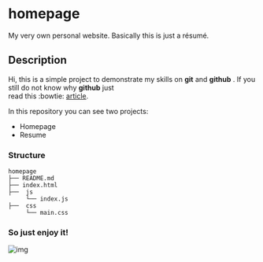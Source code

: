 # homepage
My very own personal website. Basically this is just a résumé.

## Description

Hi, this is a simple project to demonstrate my skills on **git** and **github** . If you still do not know why **github** just   
read this :bowtie: [article](http://kbroman.org/github_tutorial/pages/why.html).

In this repository you can see two projects:
 * Homepage
 * Resume 
 
### Structure

```
homepage
├── README.md
├── index.html
├──  js 
     └── index.js
├──  css
     └── main.css
```

### So just enjoy it!
![img](https://i.pinimg.com/564x/aa/e9/fa/aae9fa8f8275b347515627de7e537d18.jpg "git")

